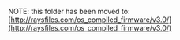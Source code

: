 NOTE: this folder has been moved to:
[http://raysfiles.com/os_compiled_firmware/v3.0/](http://raysfiles.com/os_compiled_firmware/v3.0/)
